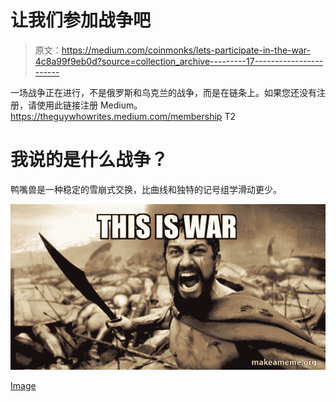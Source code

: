 # 让我们参加战争吧

> 原文：<https://medium.com/coinmonks/lets-participate-in-the-war-4c8a99f9eb0d?source=collection_archive---------17----------------------->

一场战争正在进行，不是俄罗斯和乌克兰的战争，而是在链条上。如果您还没有注册，请使用此链接注册 Medium。https://theguywhowrites.medium.com/membership
T2

# 我说的是什么战争？

鸭嘴兽是一种稳定的雪崩式交换，比曲线和独特的记号组学滑动更少。

![](img/c63e6a24061bc1a7365eedcb551395e5.png)

[Image](https://makeameme.org/meme/this-is-war-46d6ffb2a1)